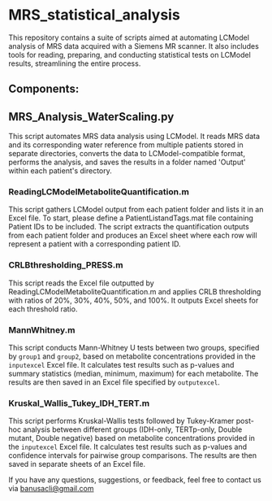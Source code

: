 # MRS_statistical_analysis
This repository contains a suite of scripts aimed at automating LCModel analysis of MRS data acquired with a Siemens MR scanner. It also includes tools for reading, preparing, and conducting statistical tests on LCModel results, streamlining the entire process.


## Components:

## MRS_Analysis_WaterScaling.py
This script automates MRS data analysis using LCModel. It reads MRS data and its corresponding water reference from multiple patients stored in separate directories, converts the data to LCModel-compatible format, performs the analysis, and saves the results in a folder named 'Output' within each patient's directory.

### ReadingLCModelMetaboliteQuantification.m
This script gathers LCModel output from each patient folder and lists it in an Excel file. To start, please define a PatientListandTags.mat file containing Patient IDs to be included. The script extracts the quantification outputs from each patient folder and produces an Excel sheet where each row will represent a patient with a corresponding patient ID.

### CRLBthresholding_PRESS.m
This script reads the Excel file outputted by ReadingLCModelMetaboliteQuantification.m and applies CRLB thresholding with ratios of 20%, 30%, 40%, 50%, and 100%. It outputs Excel sheets for each threshold ratio.

### MannWhitney.m
This script conducts Mann-Whitney U tests between two groups, specified by `group1` and `group2`, based on metabolite concentrations provided in the `inputexcel` Excel file. It calculates test results such as p-values and summary statistics (median, minimum, maximum) for each metabolite. The results are then saved in an Excel file specified by `outputexcel`.

### Kruskal_Wallis_Tukey_IDH_TERT.m
This script performs Kruskal-Wallis tests followed by Tukey-Kramer post-hoc analysis between different groups (IDH-only, TERTp-only, Double mutant, Double negative) based on metabolite concentrations provided in the `inputexcel` Excel file. It calculates test results such as p-values and confidence intervals for pairwise group comparisons. The results are then saved in separate sheets of an Excel file.

If you have any questions, suggestions, or feedback, feel free to contact us via banusacli@gmail.com
